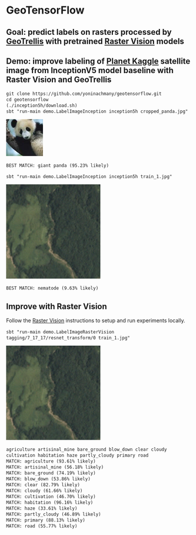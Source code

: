 GeoTensorFlow
=======================

## Goal: predict labels on rasters processed by [GeoTrellis](https://geotrellis.io/) with pretrained [Raster Vision](https://github.com/azavea/raster-vision) models

## Demo: improve labeling of [Planet Kaggle](https://github.com/azavea/raster-vision#planet-kaggle) satellite image from InceptionV5 model baseline with Raster Vision and GeoTrellis

```console
git clone https://github.com/yoninachmany/geotensorflow.git
cd geotensorflow
(./inception5h/download.sh)
sbt "run-main demo.LabelImageInception inception5h cropped_panda.jpg"
```

![Regular image](cropped_panda.jpg)

```
BEST MATCH: giant panda (95.23% likely)
```

```console
sbt "run-main demo.LabelImageInception inception5h train_1.jpg"
```

![Satellite image](train_1.jpg)

```
BEST MATCH: nematode (9.63% likely)
```

## Improve with Raster Vision

Follow the [Raster Vision](https://github.com/azavea/raster-vision) instructions to setup and run experiments locally.

```console
sbt "run-main demo.LabelImageRasterVision tagging/7_17_17/resnet_transform/0 train_1.jpg"
```

![Kaggle image](train_1.jpg)

```
agriculture artisinal_mine bare_ground blow_down clear cloudy cultivation habitation haze partly_cloudy primary road 
MATCH: agriculture (93.61% likely)
MATCH: artisinal_mine (56.18% likely)
MATCH: bare_ground (74.19% likely)
MATCH: blow_down (53.86% likely)
MATCH: clear (82.79% likely)
MATCH: cloudy (61.66% likely)
MATCH: cultivation (46.70% likely)
MATCH: habitation (96.16% likely)
MATCH: haze (33.61% likely)
MATCH: partly_cloudy (46.89% likely)
MATCH: primary (88.13% likely)
MATCH: road (55.77% likely)
```
